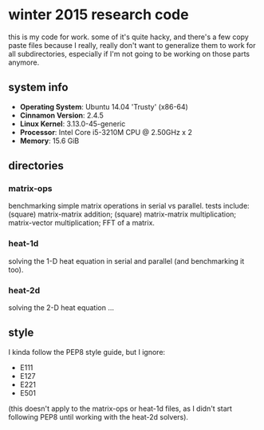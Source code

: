 # winter 2015 research code
this is my code for work. some of it's quite hacky, and there's a few copy paste files because I really, really don't want to generalize them to work for all subdirectories, especially if I'm not going to be working on those parts anymore.

## system info
- **Operating System**: Ubuntu 14.04 'Trusty' (x86-64)
- **Cinnamon Version**: 2.4.5
- **Linux Kernel**: 3.13.0-45-generic
- **Processor**: Intel Core i5-3210M CPU @ 2.50GHz x 2
- **Memory**: 15.6 GiB

## directories
### matrix-ops
benchmarking simple matrix operations in serial vs parallel. tests include: (square) matrix-matrix addition; (square) matrix-matrix multiplication; matrix-vector multiplication; FFT of a matrix.

### heat-1d
solving the 1-D heat equation in serial and parallel (and benchmarking it too).

### heat-2d
solving the 2-D heat equation ...


## style
I kinda follow the PEP8 style guide, but I ignore: 
- E111
- E127
- E221
- E501

(this doesn't apply to the matrix-ops or heat-1d files, as I didn't start following PEP8 until working with the heat-2d solvers).